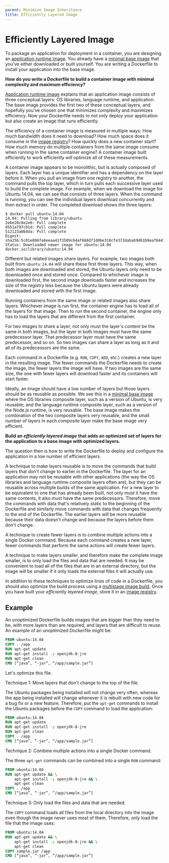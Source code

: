 ```yaml
---
parent: Minimize Image Inheritance
title: Efficiently Layered Image
---
```

# Efficiently Layered Image

To package an application for deployment in a container, you are designing an [application runtime image](Application-Runtime-Image.md). You already have a [minimal base image](minimal-base-image.md) that you've either downloaded or built yourself. You are writing a Dockerfile to install your application into the base image.

**How do you write a Dockerfile to build a container image with minimal complexity and maximum efficiency?**

[Application runtime image](Application-Runtime-Image.md) explains that an application image consists of three conceptual layers: OS libraries, language runtime, and application. The base image provides the first two of these conceptual layers, and hopefully you've chosen one that minimizes complexity and maximizes efficiency. Now your Dockerfile needs to not only deploy your application but also create an image that runs efficiently.

The efficiency of a container image is measured in multiple ways: How much bandwidth does it need to download? How much space does it consume in the [image registry](../container-architecture/image-registries-as-a-service.md)? How quickly does a new container start? How much memory do multiple containers from the same image consume when running in the same container engine? A container image built efficiently to work efficiently will optimize all of these measurements.

A container image appears to be monolithic, but is actually composed of layers. Each layer has a unique identifier and has a dependency on the layer before it. When you pull an image from one registry to another, the command pulls the top layer, which in turn pulls each successive layer used to build the complete image. For example, when we download the image for Ubuntu 14.04, we can see that consists of three layers. When the command is running, you can see the individual layers download concurrently and then extract in order. The completed download shows the three layers:

```shell
$ docker pull ubuntu:14.04
14.04: Pulling from library/ubuntu
2e6e20c8e2e6: Pull complete
0551a797c01d: Pull complete
512123a864da: Pull complete
Digest: sha256:5c01e896fa6eeaa41f3509c64af668d71d06e318cfe373dabab9d61b9eaf6441
Status: Downloaded newer image for ubuntu:14.04
docker.io/library/ubuntu:14.04
```

Different but related images share layers. For example, two images both built from `ubuntu:14.04` will share these first three layers. This way, when both images are downloaded and stored, the Ubuntu layers only need to be downloaded once and stored once. Compared to whichever image is downloaded first, the second image downloads faster and increases the size of the registry less because the Ubuntu layers were already downloaded and stored with the first image.

Running containers from the same image or related images also share layers. Whichever image is run first, the container engine has to load all of the layers for that image. Then to run the second container, the engine only has to load the layers that are different from the first container.

For two images to share a layer, not only must the layer's content be the same in both images, but the layer in both images must have the same predecessor layer. That predecessor layer must have the same predecessor, and so on. So two images can share a layer as long as it and all of its predecessors are the same.

Each command in a Dockerfile (e.g. `RUN`, `COPY`, `ADD`, etc.) creates a new layer in the resulting image. The fewer commands the Dockerfile needs to create the image, the fewer layers the image will have. If two images are the same size, the one with fewer layers will download faster and its containers will start faster.

Ideally, an image should have a low number of layers but those layers should be as reusable as possible. We see this in a [minimal base image](minimal-base-image.md) where the OS libraries composite layer, such as a version of Ubuntu, is very reusable; and the language runtime composite layer, such as a version of the Node.js runtime, is very reusable. The base image makes the combination of the two composite layers very reusable, and the small number of layers in each composite layer make the base image very efficient.

**Build an *efficiently layered image* that adds an optimized set of layers for the application to a base image with optimized layers.**

The question then is how to write the Dockerfile to deploy and configure the application in a low number of efficient layers.

A technique to make layers reusable is to move the commands that build layers that don't change to earlier in the Dockerfile. The layer for an application may not be reusable with other applications (the way the OS libraries and language runtime composite layers often are), but they can be reusable across multiple builds of the same application. For a new layer to be equivalent to one that has already been built, not only must it have the same contents, it also must have the same predecessors. Therefore, move the commands with data that's relatively static to the beginning of the Dockerfile and similarly move commands with data that changes frequently to the end of the Dockerfile. The earlier layers will be more reusable because their data doesn't change and because the layers before them don't change.

A technique to create fewer layers is to combine multiple actions into a single Docker command. Because each command creates a new layer, fewer commands that perform the same actions will create fewer layers.

A technique to make layers smaller, and therefore make the complete image smaller, is to only load the files and data that are needed. It may be convenient to load all of the files that are in an external directory, but the image will be smaller if it only loads the external files it will actually use.

In addition to these techniques to optimize lines of code in a Dockerfile, you should also optimize the build process using a [multistage image build](multistage-image-build.md). Once you have built your *efficiently layered image*, store it in an [image registry](../container-architecture/image-registries-as-a-service.md).

## Example

An unoptimized Dockerfile builds images that are bigger than they need to be, with more layers than are required, and layers that are difficult to reuse. An example of an unoptimized Dockerfile might be:

```dockerfile
FROM ubuntu:14.04
COPY . /app
RUN apt-get update
RUN apt-get install -y openjdk-8-jre
RUN apt-get clean
CMD [“java”, “-jar”, “/app/sample.jar”]
```

Let's optimize this file.

Technique 1: Move layers that don't change to the top of the file.

The Ubuntu packages being installed will not change very often, whereas the app being installed will change whenever it is rebuilt with new code for a bug fix or a new feature. Therefore, put the `apt-get` commands to install the Ubuntu packages before the `COPY` command to load the application:

```dockerfile
FROM ubuntu:14.04
RUN apt-get update
RUN apt-get install -y openjdk-8-jre
RUN apt-get clean
COPY . /app
CMD [“java”, “-jar”, “/app/sample.jar”]
```

Technique 2: Combine multiple actions into a single Docker command.

The three `apt-get` commands can be combined into a single `RUN` command:

```dockerfile
FROM ubuntu:14.04
RUN apt-get update && \
    apt-get install -y openjdk-8-jre && \
    apt-get clean
COPY . /app
CMD [“java”, “-jar”, “/app/sample.jar”]
```

Technique 3: Only load the files and data that are needed.

The `COPY` command loads all files from the local directory into the image even though the image never uses most of them. Therefore, only load the file that the image uses:

```dockerfile
FROM ubuntu:14.04
RUN apt-get update && \
    apt-get install -y openjdk-8-jre && \
    apt-get clean
COPY sample.jar /app
CMD [“java”, “-jar”, “/app/sample.jar”]
```

